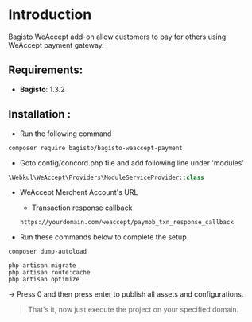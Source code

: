 # Introduction

Bagisto WeAccept add-on allow customers to pay for others using WeAccept payment gateway.

## Requirements:

- **Bagisto**: 1.3.2

## Installation :
- Run the following command
```
composer require bagisto/bagisto-weaccept-payment
```

- Goto config/concord.php file and add following line under 'modules'
```php
\Webkul\WeAccept\Providers\ModuleServiceProvider::class
```
- WeAccept Merchent Account's URL

    - Transaction response callback

    ```
    https://yourdomain.com/weaccept/paymob_txn_response_callback
    ```

- Run these commands below to complete the setup
```
composer dump-autoload
```

```
php artisan migrate
php artisan route:cache
php artisan optimize
```

-> Press 0 and then press enter to publish all assets and configurations.

> That's it, now just execute the project on your specified domain.
